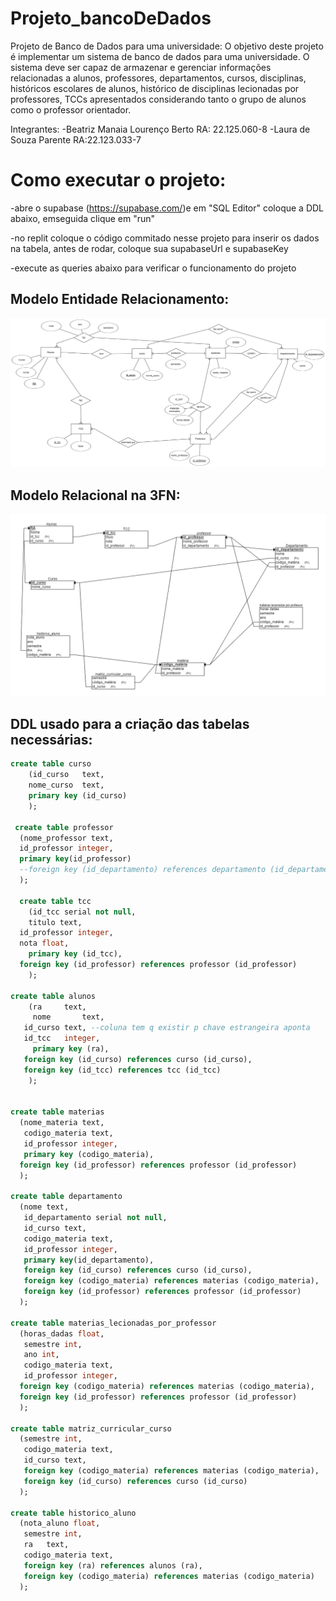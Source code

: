 # Projeto_bancoDeDados
Projeto de Banco de Dados para uma universidade: 
O objetivo deste projeto é implementar um sistema de banco de dados para uma universidade. O sistema deve ser capaz de armazenar e gerenciar informações relacionadas a alunos, professores, departamentos, cursos, disciplinas, históricos escolares de alunos, histórico de disciplinas lecionadas por professores, TCCs apresentados considerando tanto o grupo de alunos como o professor orientador.

Integrantes:
-Beatriz Manaia Lourenço Berto RA: 22.125.060-8
-Laura de Souza Parente RA:22.123.033-7

# Como executar o projeto:
-abre o supabase (https://supabase.com/)e em "SQL Editor" coloque a DDL abaixo, emseguida clique em "run"

-no replit coloque o código commitado nesse projeto para inserir os dados na tabela, antes de rodar, coloque sua supabaseUrl e supabaseKey

-execute as queries abaixo para verificar o funcionamento do projeto

##  Modelo Entidade Relacionamento:
![codigo1](./imagens/MER.png)

## Modelo Relacional na 3FN:
![codigo1](./imagens/MR-3FN.png)

## DDL usado para a criação das tabelas necessárias:

```sql  
create table curso
	(id_curso	text, 
	nome_curso	text, 
	primary key (id_curso)
	);

 create table professor
  (nome_professor text,
  id_professor integer,
  primary key(id_professor)
  --foreign key (id_departamento) references departamento (id_departamento)
  );

  create table tcc
	(id_tcc serial not null, 
	titulo text,
  id_professor integer,
  nota float,
	primary key (id_tcc),
  foreign key (id_professor) references professor (id_professor)
	);

create table alunos
	(ra		text,
	 nome		text,
   id_curso text, --coluna tem q existir p chave estrangeira aponta
   id_tcc	integer,
	 primary key (ra),
   foreign key (id_curso) references curso (id_curso),
   foreign key (id_tcc) references tcc (id_tcc)
	);

  
create table materias
  (nome_materia text,
   codigo_materia text,
   id_professor integer,
   primary key (codigo_materia),
  foreign key (id_professor) references professor (id_professor)
  );

create table departamento 
  (nome text,
   id_departamento serial not null,
   id_curso text, 
   codigo_materia text,
   id_professor integer,
   primary key(id_departamento),
   foreign key (id_curso) references curso (id_curso),
   foreign key (codigo_materia) references materias (codigo_materia),
   foreign key (id_professor) references professor (id_professor)
  );

create table materias_lecionadas_por_professor
  (horas_dadas float,
   semestre int,
   ano int,
   codigo_materia text,
   id_professor integer,
  foreign key (codigo_materia) references materias (codigo_materia),
  foreign key (id_professor) references professor (id_professor)
  );

create table matriz_curricular_curso
  (semestre int,
   codigo_materia text,
   id_curso	text,
   foreign key (codigo_materia) references materias (codigo_materia),
   foreign key (id_curso) references curso (id_curso)
  );

create table historico_aluno
  (nota_aluno float,
   semestre int,
   ra	text,
   codigo_materia text,
   foreign key (ra) references alunos (ra),
   foreign key (codigo_materia) references materias (codigo_materia)
  );


```
